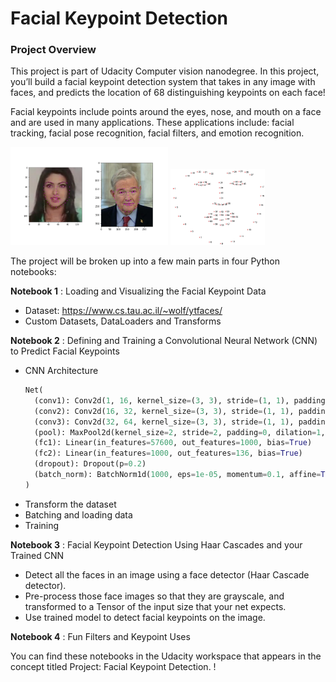# Facial Keypoint Detection
### Project Overview
This project is part of Udacity Computer vision nanodegree. In this project, you’ll build a facial keypoint detection system that takes in any image with faces, and predicts the location of 68 distinguishing keypoints on each face!  

Facial keypoints include points around the eyes, nose, and mouth on a face and are used in many applications. These applications include: facial tracking, facial pose recognition, facial filters, and emotion recognition.  

<img src='images/key_pts_example.png' width=50% height=50% />
<img src='images/landmarks_numbered.jpg' width=30% height=30%/>

The project will be broken up into a few main parts in four Python notebooks:  

**Notebook 1** : Loading and Visualizing the Facial Keypoint Data  
 - Dataset: https://www.cs.tau.ac.il/~wolf/ytfaces/  
 - Custom Datasets, DataLoaders and Transforms  
 
**Notebook 2** : Defining and Training a Convolutional Neural Network (CNN) to Predict Facial Keypoints  
- CNN Architecture
    ```python
    Net(
      (conv1): Conv2d(1, 16, kernel_size=(3, 3), stride=(1, 1), padding=(1, 1))
      (conv2): Conv2d(16, 32, kernel_size=(3, 3), stride=(1, 1), padding=(2, 2))
      (conv3): Conv2d(32, 64, kernel_size=(3, 3), stride=(1, 1), padding=(3, 3))
      (pool): MaxPool2d(kernel_size=2, stride=2, padding=0, dilation=1, ceil_mode=False)
      (fc1): Linear(in_features=57600, out_features=1000, bias=True)
      (fc2): Linear(in_features=1000, out_features=136, bias=True)
      (dropout): Dropout(p=0.2)
      (batch_norm): BatchNorm1d(1000, eps=1e-05, momentum=0.1, affine=True, track_running_stats=True)
    )
    ```  
- Transform the dataset  
- Batching and loading data  
- Training  

**Notebook 3** : Facial Keypoint Detection Using Haar Cascades and your Trained CNN  
- Detect all the faces in an image using a face detector (Haar Cascade detector).  
- Pre-process those face images so that they are grayscale, and transformed to a Tensor of the input size that your net expects.  
- Use trained model to detect facial keypoints on the image.  

**Notebook 4** : Fun Filters and Keypoint Uses  

You can find these notebooks in the Udacity workspace that appears in the concept titled Project: Facial Keypoint Detection.   !
